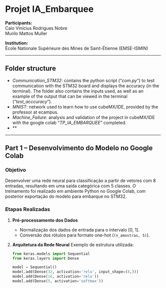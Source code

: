 # Projet IA_Embarquee

**Participants:**  
Caio Vinícius Rodrigues Nobre  
Murilo Mattos Muller

**Institution:**  
École Nationale Supérieure des Mines de Saint-Étienne (EMSE-ISMIN)  

---

## Folder structure

  - *Communication_STM32*: contains the python script (“*com.py*”) to test communication with the STM32 board and displays the accuracy (in the terminal). The folder also contains the inputs used, as well as an example of the output that can be viewed in the terminal (“*test_acccuracy*”).
  - *MNIST*: network used to learn how to use cubeMX/IDE, provided by the professor at ecampus.
  - *Machine_Failure*: analysis and validation of the project in cubeMX/IDE with the google colab “*TP_IA_EMBARQUEE*” completed.
  - ** 
---

## Part 1 – Desenvolvimento do Modelo no Google Colab

### Objetivo

Desenvolver uma rede neural para classificação a partir de vetores com 8 entradas, resultando em uma saída categórica com 5 classes. O treinamento foi realizado em ambiente Python no Google Colab, com posterior exportação do modelo para embarque no STM32.

### Etapas Realizadas

1. **Pré-processamento dos Dados**
   - Normalização dos dados de entrada para o intervalo [0, 1].
   - Conversão dos rótulos para formato one-hot (`(n_amostras, 5)`).

2. **Arquitetura da Rede Neural**
   Exemplo de estrutura utilizada:

   ```python
   from keras.models import Sequential
   from keras.layers import Dense

   model = Sequential()
   model.add(Dense(32, activation='relu', input_shape=(8,)))
   model.add(Dense(16, activation='relu'))
   model.add(Dense(5, activation='softmax'))
